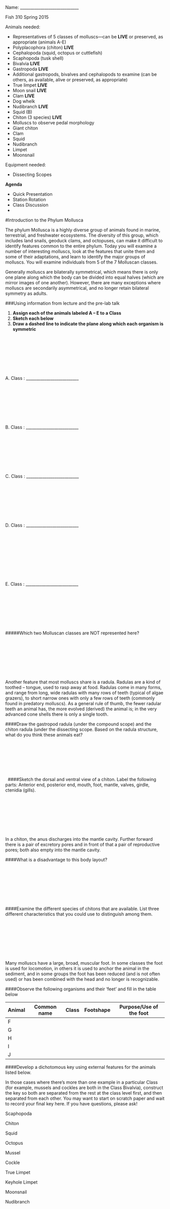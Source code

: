 Name: _____________________________

Fish 310 Spring 2015

Animals needed:
 
- Representatives of 5 classes of molluscs—can be **LIVE** or preserved, as appropriate (animals A-E)
- Polyplacophora (chiton) **LIVE**
- Cephalopoda (squid, octopus or cuttlefish)
- Scaphopoda (tusk shell)
- Bivalvia **LIVE**
- Gastropoda **LIVE**
- Additional gastropods, bivalves and cephalopods to examine  (can be others, as available, alive or preserved, as appropriate)
- True limpet **LIVE**
- Moon snail **LIVE**
- Clam **LIVE**
- Dog whelk 
- Nudibranch **LIVE**
- Squid (B)
- Chiton (3 species) **LIVE**
- Molluscs to observe pedal morphology
- Giant chiton
- Clam
- Squid
- Nudibranch
- Limpet
- Moonsnail

Equipment needed:

- Dissecting Scopes

**Agenda**

- Quick Presentation
- Station Rotation
- Class Discussion
- 
#Introduction to the Phylum Mollusca 

The phylum Mollusca is a highly diverse group of animals found in marine, terrestrial, and freshwater ecosystems. The diversity of this group, which includes land snails, geoduck clams, and octopuses, can make it difficult to identify features common to the entire phylum. Today you will examine a number of interesting molluscs, look at the features that unite them and some of their adaptations, and learn to identify the major groups of molluscs. You will examine individuals from 5 of the 7 Molluscan classes.  

Generally molluscs are bilaterally symmetrical, which means there is only one plane along which the body can be divided into equal halves (which are mirror images of one another).  However, there are many exceptions where molluscs are secondarily asymmetrical, and no longer retain bilateral symmetry as adults.  

###Using information from lecture and the pre-lab talk 
1. **Assign each of the animals labeled A – E to a Class**
1. **Sketch each below**
1. **Draw a dashed line to indicate the plane along which each organism is symmetric**
&nbsp;

&nbsp;

&nbsp;

&nbsp;

&nbsp;


A. Class : __________________________
&nbsp;

&nbsp;

&nbsp;

&nbsp;

&nbsp;


B. Class : __________________________
&nbsp;

&nbsp;

&nbsp;

&nbsp;

&nbsp;


C. Class : __________________________
&nbsp;

&nbsp;

&nbsp;

&nbsp;

&nbsp;


D. Class : __________________________

&nbsp;

&nbsp;

&nbsp;

&nbsp;

&nbsp;

E. Class : __________________________
&nbsp;

&nbsp;

&nbsp;

&nbsp;

&nbsp;

#####Which two Molluscan classes are NOT represented here? 
&nbsp;

&nbsp;

&nbsp;

&nbsp;

&nbsp;

Another feature that most molluscs share is a radula.  Radulas are a kind of toothed – tongue, used to rasp away at food.  Radulas come in many forms, and range from long, wide radulas with many rows of teeth (typical of algae grazers), to short narrow ones with only a few rows of teeth (commonly found in predatory molluscs). As a general rule of thumb, the fewer radular teeth an animal has, the more evolved (derived) the animal is; in the very advanced cone shells there is only a single tooth.


####Draw the gastropod radula (under the compound scope) and the chiton radula (under the dissecting scope.  Based on the radula structure, what do you think these animals eat?  
&nbsp;

&nbsp;

&nbsp;

&nbsp;

&nbsp;
####Sketch the dorsal and ventral view of a chiton. Label the following parts: Anterior end, posterior end, mouth, foot, mantle, valves, girdle, ctenidia (gills). 
&nbsp;

&nbsp;

&nbsp;

&nbsp;

&nbsp;

In a chiton, the anus discharges into the mantle cavity.  Further forward there is a pair of excretory pores and in front of that a pair of reproductive pores; both also empty into the mantle cavity.  


####What is a disadvantage to this body layout? 
&nbsp;

&nbsp;

&nbsp;

&nbsp;

&nbsp;

####Examine the different species of chitons that are available. List three different characteristics that you could use to distinguish among them. 
&nbsp;

&nbsp;

&nbsp;

&nbsp;

&nbsp;

Many molluscs have a large, broad, muscular foot. In some classes the foot is used for locomotion, in others it is used to anchor the animal in the sediment, and in some groups the foot has been reduced (and is not often used) or has been combined with the head and no longer is recognizable.  

####Observe the following organisms and their ‘feet’ and fill in the table below 

| Animal | Common name | Class | Footshape | Purpose/Use of the foot |
|--------|-------------|-------|-----------|-------------------------|
| F      |             |       |           |                         |
| G      |             |       |           |                         |
| H      |             |       |           |                         |
| I      |             |       |           |                         |
| J      |             |       |           |                         |

 

####Develop a dichotomous key using external features for the animals listed below.  

In those cases where there’s more than one example in a particular Class (for example, mussels and cockles are both in the Class Bivalvia), construct the key so both are separated from the rest at the class level first, and then separated from each other.  You may want to start on scratch paper and wait to record your final key here.  If you have questions, please ask!

Scaphopoda

Chiton

Squid 

Octopus

Mussel

Cockle

True Limpet

Keyhole Limpet

Moonsnail 

Nudibranch


